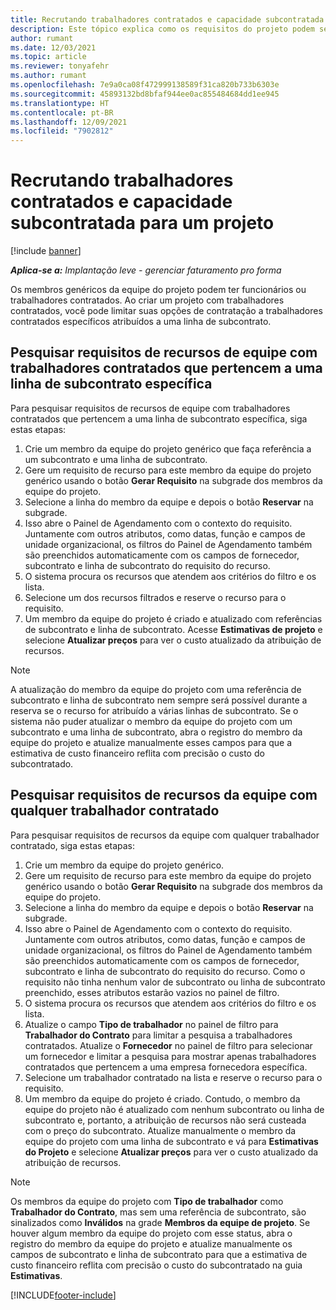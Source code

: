 ```yaml
---
title: Recrutando trabalhadores contratados e capacidade subcontratada para um projeto
description: Este tópico explica como os requisitos do projeto podem ser atendidos usando trabalhadores contratados ou capacidade subcontratada no Microsoft Dynamics 365 Project Operations.
author: rumant
ms.date: 12/03/2021
ms.topic: article
ms.reviewer: tonyafehr
ms.author: rumant
ms.openlocfilehash: 7e9a0ca08f472999138589f31ca820b733b6303e
ms.sourcegitcommit: 45893132bd8bfaf944ee0ac855484684dd1ee945
ms.translationtype: HT
ms.contentlocale: pt-BR
ms.lasthandoff: 12/09/2021
ms.locfileid: "7902812"
---
```

# <a name="staffing-a-project-with-contract-workers-and-subcontracted-capacity"></a>Recrutando trabalhadores contratados e capacidade subcontratada para um projeto

[!include [banner](../../includes/dataverse-preview.md)]

_**Aplica-se a:** Implantação leve - gerenciar faturamento pro forma_

Os membros genéricos da equipe do projeto podem ter funcionários ou trabalhadores contratados. Ao criar um projeto com trabalhadores contratados, você pode limitar suas opções de contratação a trabalhadores contratados específicos atribuídos a uma linha de subcontrato. 

## <a name="search-for-staff-resource-requirements-with-contract-workers-that-belong-to-a-specific-subcontract-line"></a>Pesquisar requisitos de recursos de equipe com trabalhadores contratados que pertencem a uma linha de subcontrato específica

Para pesquisar requisitos de recursos de equipe com trabalhadores contratados que pertencem a uma linha de subcontrato específica, siga estas etapas:

1. Crie um membro da equipe do projeto genérico que faça referência a um subcontrato e uma linha de subcontrato.
2. Gere um requisito de recurso para este membro da equipe do projeto genérico usando o botão **Gerar Requisito** na subgrade dos membros da equipe do projeto.
3. Selecione a linha do membro da equipe e depois o botão **Reservar** na subgrade. 
4. Isso abre o Painel de Agendamento com o contexto do requisito. Juntamente com outros atributos, como datas, função e campos de unidade organizacional, os filtros do Painel de Agendamento também são preenchidos automaticamente com os campos de fornecedor, subcontrato e linha de subcontrato do requisito do recurso.
5. O sistema procura os recursos que atendem aos critérios do filtro e os lista. 
6. Selecione um dos recursos filtrados e reserve o recurso para o requisito. 
7. Um membro da equipe do projeto é criado e atualizado com referências de subcontrato e linha de subcontrato. Acesse **Estimativas de projeto** e selecione **Atualizar preços** para ver o custo atualizado da atribuição de recursos. 

> [!NOTE]
> A atualização do membro da equipe do projeto com uma referência de subcontrato e linha de subcontrato nem sempre será possível durante a reserva se o recurso for atribuído a várias linhas de subcontrato. Se o sistema não puder atualizar o membro da equipe do projeto com um subcontrato e uma linha de subcontrato, abra o registro do membro da equipe do projeto e atualize manualmente esses campos para que a estimativa de custo financeiro reflita com precisão o custo do subcontratado.

## <a name="search-for-and-staff-resource-requirements-with-any-contract-worker"></a>Pesquisar requisitos de recursos da equipe com qualquer trabalhador contratado

Para pesquisar requisitos de recursos da equipe com qualquer trabalhador contratado, siga estas etapas:

1. Crie um membro da equipe do projeto genérico.
2. Gere um requisito de recurso para este membro da equipe do projeto genérico usando o botão **Gerar Requisito** na subgrade dos membros da equipe do projeto.
3. Selecione a linha do membro da equipe e depois o botão **Reservar** na subgrade. 
4. Isso abre o Painel de Agendamento com o contexto do requisito. Juntamente com outros atributos, como datas, função e campos de unidade organizacional, os filtros do Painel de Agendamento também são preenchidos automaticamente com os campos de fornecedor, subcontrato e linha de subcontrato do requisito do recurso. Como o requisito não tinha nenhum valor de subcontrato ou linha de subcontrato preenchido, esses atributos estarão vazios no painel de filtro.
5. O sistema procura os recursos que atendem aos critérios do filtro e os lista.
6. Atualize o campo **Tipo de trabalhador** no painel de filtro para **Trabalhador do Contrato** para limitar a pesquisa a trabalhadores contratados. Atualize o **Fornecedor** no painel de filtro para selecionar um fornecedor e limitar a pesquisa para mostrar apenas trabalhadores contratados que pertencem a uma empresa fornecedora específica.
7. Selecione um trabalhador contratado na lista e reserve o recurso para o requisito.
8. Um membro da equipe do projeto é criado. Contudo, o membro da equipe do projeto não é atualizado com nenhum subcontrato ou linha de subcontrato e, portanto, a atribuição de recursos não será custeada com o preço do subcontrato. Atualize manualmente o membro da equipe do projeto com uma linha de subcontrato e vá para **Estimativas do Projeto** e selecione **Atualizar preços** para ver o custo atualizado da atribuição de recursos.

> [!NOTE]
> Os membros da equipe do projeto com **Tipo de trabalhador** como **Trabalhador do Contrato**, mas sem uma referência de subcontrato, são sinalizados como **Inválidos** na grade **Membros da equipe de projeto**. Se houver algum membro da equipe do projeto com esse status, abra o registro do membro da equipe do projeto e atualize manualmente os campos de subcontrato e linha de subcontrato para que a estimativa de custo financeiro reflita com precisão o custo do subcontratado na guia **Estimativas**. 


[!INCLUDE[footer-include](../../includes/footer-banner.md)]

